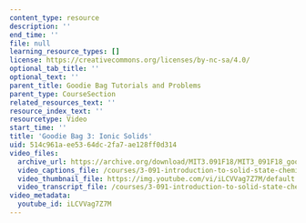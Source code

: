 ```yaml
---
content_type: resource
description: ''
end_time: ''
file: null
learning_resource_types: []
license: https://creativecommons.org/licenses/by-nc-sa/4.0/
optional_tab_title: ''
optional_text: ''
parent_title: Goodie Bag Tutorials and Problems
parent_type: CourseSection
related_resources_text: ''
resource_index_text: ''
resourcetype: Video
start_time: ''
title: 'Goodie Bag 3: Ionic Solids'
uid: 514c961a-ee53-64dc-2fa7-ae128ff0d314
video_files:
  archive_url: https://archive.org/download/MIT3.091F18/MIT3_091F18_goodie_bag_3_300k.mp4
  video_captions_file: /courses/3-091-introduction-to-solid-state-chemistry-fall-2018/iLCVVag7Z7M_captions.webvtt
  video_thumbnail_file: https://img.youtube.com/vi/iLCVVag7Z7M/default.jpg
  video_transcript_file: /courses/3-091-introduction-to-solid-state-chemistry-fall-2018/iLCVVag7Z7M_transcript.pdf
video_metadata:
  youtube_id: iLCVVag7Z7M
---
```

